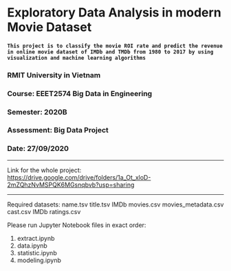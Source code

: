 # Exploratory Data Analysis in modern Movie Dataset

#### `This project is to classify the movie ROI rate and predict the revenue in online movie dataset of IMDb and TMDb from 1980 to 2017 by using visualization and machine learning algorithms`

### RMIT University in Vietnam
### Course: EEET2574 Big Data in Engineering
### Semester: 2020B
### Assessment: Big Data Project
### Date: 27/09/2020


***
Link for the whole project:
https://drive.google.com/drive/folders/1a_Ot_xloD-2mZQhzNvMSPQK6MGsnqbvb?usp=sharing
***

Required datasets:
name.tsv
title.tsv
IMDb movies.csv
movies_metadata.csv
cast.csv
IMDb ratings.csv

Please run Jupyter Notebook files in exact order:
1. extract.ipynb
2. data.ipynb
3. statistic.ipynb
4. modeling.ipynb

